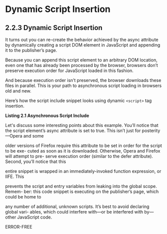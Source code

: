 # Dynamic Script Insertion

## 2.2.3 Dynamic Script Insertion

It turns out you can re-create the behavior achieved by the async attribute by dynamically creating a script DOM element in JavaScript and appending it to the publisher’s page.

Because you can append this script element to an arbitrary DOM location, even one that has already been processed by the browser, browsers don’t preserve execution order for JavaScript loaded in this fashion.

And because execution order isn’t preserved, the browser downloads these files in parallel.
This is your path to asynchronous script loading in browsers old and new.

Here’s how the script include snippet looks using dynamic `<script>` tag insertion.

**Listing 2.1 Asynchronous Script Include**

Let's discuss some interesting points about this example. You’ll notice that the script
element’s async attribute is set to true. This isn’t just for posterity—Opera and some

older versions of Firefox require this attribute to be set in order for the script to be exe-
cuted as soon as it is downloaded. Otherwise, Opera and Firefox will attempt to pre-
serve execution order (similar to the defer attribute). Second, you’ll notice that this

entire snippet is wrapped in an immediately-invoked function expression, or IIFE. This

prevents the script and entry variables from leaking into the global scope. Remem-
ber: this code snippet is executing on the publisher’s page, which could be home to

any number of additional, unknown scripts. It’s best to avoid declaring global vari-
ables, which could interfere with—or be interfered with by—other JavaScript code.

ERROR-FREE <SCRIPT> TAG INSERTION In the previous example, the <script>
tag element is inserted before another found script element on the page.
Alternatively, you could append the <script> tag to the head or body, but
that isn’t always safe. In some browsers it’s possible to load a web page without
a head element (admittedly, rare). And appending to the body element

before it’s finished parsing can sometimes cause browser exceptions. Insert-
ing before a found script element is a surefire way to load a script file without

running into these gotchas. And you can always guarantee there’s at least one
script element: the one that loaded your application.
You might be wondering to yourself, “Why are we paying so much attention to this
include snippet?” When it comes to third-party development, first impressions count.
After you distribute this include snippet to publishers, it’ll be incredibly difficult to get
them to change this code later. And unfortunately, since you likely don’t have access
to the servers hosting their website, you can’t change it for them. It’s a good idea to
come out with your best solution first.
FASTER SCRIPT LOADING If you’re interested in learning more techniques for
loading your scripts faster, you’ll want to read the High Performance Web Sites
series of books by Steve Souders (O’Reilly). Steve covers every conceivable
way of loading scripts, some of which can translate to big performance savings
in your applications. We’ll cover some of these techniques as they pertain to
third-party scripts in chapter 9 on performance.

We’re moving on for now, but we’ll revisit the script include snippet later in this chap-
ter. In the meantime, pretend you’ve already given the asynchronous include snippet

to one of your store’s loyal fans, which they’ve added to their web page’s HTML source
and published. This will cause your application’s initial script file, widget.js, to load on
their web page. Let’s take a look inside this script file and see what it’s doing.

---

#### From [[_2_loading-script]]

[//begin]: # "Autogenerated link references for markdown compatibility"
[_2_loading-script]: _2_loading-script "Loading Script"
[//end]: # "Autogenerated link references"
